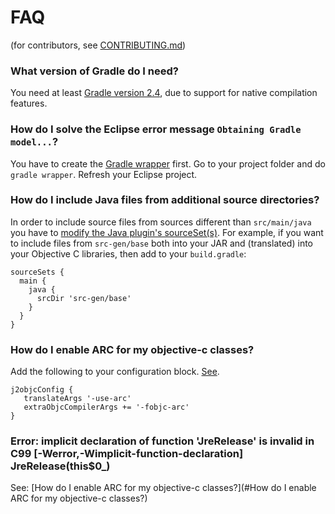 # FAQ
(for contributors, see [CONTRIBUTING.md](CONTRIBUTING.md))

### What version of Gradle do I need?

You need at least [Gradle version 2.4](https://discuss.gradle.org/t/gradle-2-4-released/9471), due to support for native compilation features.

### How do I solve the Eclipse error message ``Obtaining Gradle model...``?

You have to create the [Gradle wrapper](https://docs.gradle.org/current/userguide/gradle_wrapper.html) first. Go to your project folder and do ``gradle wrapper``. Refresh your Eclipse project.

### How do I include Java files from additional source directories?

In order to include source files from sources different than ``src/main/java`` you have to [modify the Java plugin's sourceSet(s)](https://docs.gradle.org/current/userguide/java_plugin.html#N11FD1). For example, if you want to include files from ``src-gen/base`` both into your JAR and (translated) into your Objective C libraries, then add to your ``build.gradle``:

```
sourceSets {
  main {
    java {
      srcDir 'src-gen/base'
    }
  }
}
```


### How do I enable ARC for my objective-c classes?

Add the following to your configuration block. [See](https://developer.apple.com/library/mac/releasenotes/ObjectiveC/RN-TransitioningToARC/Introduction/Introduction.html#//apple_ref/doc/uid/TP40011226-CH1-SW15).

```
j2objcConfig {
   translateArgs '-use-arc'
   extraObjcCompilerArgs += '-fobjc-arc'
}
```

### Error: implicit declaration of function 'JreRelease' is invalid in C99 [-Werror,-Wimplicit-function-declaration] JreRelease(this$0_)

See: [How do I enable ARC for my objective-c classes?](#How do I enable ARC for my objective-c classes?)
